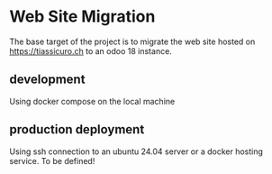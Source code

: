 # Web Site Migration

The base target of the project is to migrate the web site hosted on https://tiassicuro.ch to an odoo 18 instance.

## development

Using docker compose on the local machine

## production deployment

Using ssh connection to an ubuntu 24.04 server or a docker hosting service. To be defined!
